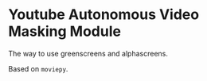 # Youtube Autonomous Video Masking Module

The way to use greenscreens and alphascreens.

Based on `moviepy`.